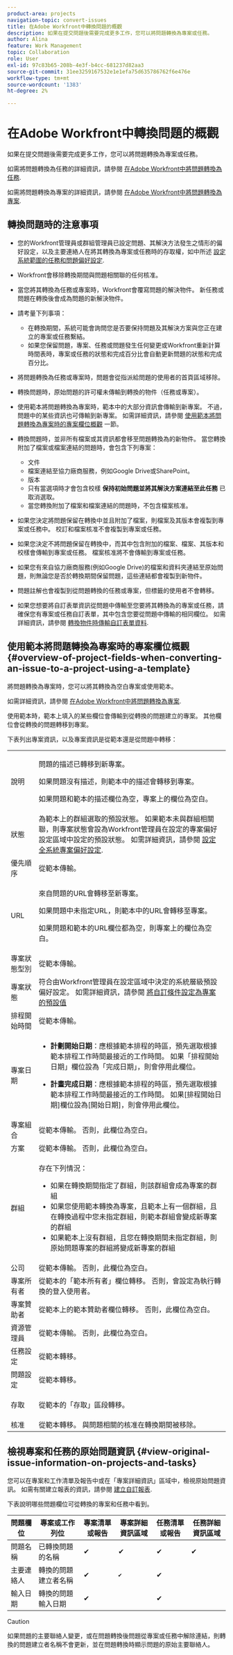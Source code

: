 ```yaml
---
product-area: projects
navigation-topic: convert-issues
title: 在Adobe Workfront中轉換問題的概觀
description: 如果在提交問題後需要完成更多工作，您可以將問題轉換為專案或任務。
author: Alina
feature: Work Management
topic: Collaboration
role: User
exl-id: 97c83b65-208b-4e3f-b4cc-681237d82aa3
source-git-commit: 31ee3259167532e1e1efa75d635786762f6e476e
workflow-type: tm+mt
source-wordcount: '1383'
ht-degree: 2%

---
```


# 在Adobe Workfront中轉換問題的概觀

如果在提交問題後需要完成更多工作，您可以將問題轉換為專案或任務。

如需將問題轉換為任務的詳細資訊，請參閱 [在Adobe Workfront中將問題轉換為任務](../../../manage-work/issues/convert-issues/convert-issue-to-task.md).

如需將問題轉換為專案的詳細資訊，請參閱 [在Adobe Workfront中將問題轉換為專案](../../../manage-work/issues/convert-issues/convert-issue-to-project.md).

## 轉換問題時的注意事項

* 您的Workfront管理員或群組管理員已設定問題、其解決方法發生之情形的偏好設定，以及主要連絡人在將其轉換為專案或任務時的存取權，如中所述 [設定系統範圍的任務和問題偏好設定](../../../administration-and-setup/set-up-workfront/configure-system-defaults/set-task-issue-preferences.md).
* Workfront會移除轉換期間與問題相關聯的任何核准。
* 當您將其轉換為任務或專案時，Workfront會覆寫問題的解決物件。 新任務或問題在轉換後會成為問題的新解決物件。
* 請考量下列事項：

   * 在轉換期間，系統可能會詢問您是否要保持問題及其解決方案與您正在建立的專案或任務繫結。
   * 如果您保留問題，專案、任務或問題發生任何變更或Workfront重新計算時間表時，專案或任務的狀態和完成百分比會自動更新問題的狀態和完成百分比。

* 將問題轉換為任務或專案時，問題會從指派給問題的使用者的首頁區域移除。

* 轉換問題時，原始問題的許可權未傳輸到轉換的物件（任務或專案）。

* 使用範本將問題轉換為專案時，範本中的大部分資訊會傳輸到新專案。 不過，問題中的某些資訊也可傳輸到新專案。 如需詳細資訊，請參閱 [使用範本將問題轉換為專案時的專案欄位概觀](#overview-of-project-fields-when-converting-an-issue-to-a-project-using-a-template) 一節。
* 轉換問題時，並非所有檔案或其資訊都會移至問題轉換為的新物件。 當您轉換附加了檔案或檔案連結的問題時，會包含下列專案：

   * 文件
   * 檔案連結至協力廠商服務，例如Google Drive或SharePoint。
   * 版本
   * 只有當選項時才會包含校樣 **保持初始問題並將其解決方案連結至此任務** 已取消選取。
   * 當您轉換附加了檔案和檔案連結的問題時，不包含檔案核准。

* 如果您決定將問題保留在轉換中並且附加了檔案，則檔案及其版本會複製到專案或任務中。 校訂和檔案核准不會複製到專案或任務。
* 如果您決定不將問題保留在轉換中，而其中包含附加的檔案、檔案、其版本和校樣會傳輸到專案或任務。 檔案核准將不會傳輸到專案或任務。
* 如果您有來自協力廠商服務(例如Google Drive)的檔案和資料夾連結至原始問題，則無論您是否於轉換期間保留問題，這些連結都會複製到新物件。
* 問題註解也會複製到從問題轉換的任務或專案，但標籤的使用者不會轉移。
* 如果您想要將自訂表單資訊從問題中傳輸至您要將其轉換為的專案或任務，請確保您有專案或任務自訂表單，其中包含您要從問題中傳輸的相同欄位。 如需詳細資訊，請參閱 [轉換物件時傳輸自訂表單資料](../../../administration-and-setup/customize-workfront/create-manage-custom-forms/transfer-custom-form-data-larger-item.md).

## 使用範本將問題轉換為專案時的專案欄位概觀 {#overview-of-project-fields-when-converting-an-issue-to-a-project-using-a-template}

將問題轉換為專案時，您可以將其轉換為空白專案或使用範本。

如需詳細資訊，請參閱 [在Adobe Workfront中將問題轉換為專案](../../../manage-work/issues/convert-issues/convert-issue-to-project.md).

使用範本時，範本上填入的某些欄位會傳輸到從轉換的問題建立的專案。 其他欄位會從轉換的問題轉移到專案。

下表列出專案資訊，以及專案資訊是從範本還是從問題中轉移：

<table style="table-layout:auto"> 
 <col> 
 <col> 
 <tbody> 
  <tr> 
   <td>說明</td> 
   <td> <p>問題的描述已轉移到新專案。 </p> <p> 如果問題沒有描述，則範本中的描述會轉移到專案。 </p> <p>如果問題和範本的描述欄位為空，專案上的欄位為空白。 </p> </td> 
  </tr> 
  <tr> 
   <td>狀態</td> 
   <td>為範本上的群組選取的預設狀態。 如果範本未與群組相關聯，則專案狀態會設為Workfront管理員在設定的專案偏好設定區域中設定的預設狀態。 如需詳細資訊，請參閱 <a href="../../../administration-and-setup/set-up-workfront/configure-system-defaults/set-project-preferences.md" class="MCXref xref">設定全系統專案偏好設定</a>.</td> 
  </tr> 
  <tr> 
   <td>優先順序</td> 
   <td>從範本傳輸。 </td> 
  </tr> 
  <tr> 
   <td>URL</td> 
   <td> <p>來自問題的URL會轉移至新專案。 </p> <p> 如果問題中未指定URL，則範本中的URL會轉移至專案。 </p> <p>如果問題和範本的URL欄位都為空，則專案上的欄位為空白。 </p> </td> 
  </tr> 
  <tr> 
   <td>專案狀態型別</td> 
   <td>從範本傳輸。</td> 
  </tr> 
  <tr> 
   <td>專案狀態</td> 
   <td>符合由Workfront管理員在設定區域中決定的系統層級預設偏好設定。 如需詳細資訊，請參閱 <a href="../../../administration-and-setup/customize-workfront/create-manage-custom-conditions/set-custom-condition-default-projects.md" class="MCXref xref">將自訂條件設定為專案的預設值</a></td> 
  </tr> 
  <tr> 
   <td>排程開始時間</td> 
   <td>從範本傳輸。</td> 
  </tr> 
  <tr> 
   <td>專案日期</td> 
   <td> 
    <ul> 
     <li> <p><b>計劃開始日期</b>：應根據範本排程的時區，預先選取根據範本排程工作時間最接近的工作時間。 如果「排程開始日期」欄位設為「完成日期」，則會停用此欄位。 </p> </li> 
     <li> <p><b>計畫完成日期</b>：應根據範本排程的時區，預先選取根據範本排程工作時間最接近的工作時間。 如果[排程開始日期]欄位設為[開始日期]，則會停用此欄位。 </p> </li> 
    </ul> </td> 
  </tr> 
  <tr> 
   <td>專案組合</td> 
   <td>從範本傳輸。 否則，此欄位為空白。</td> 
  </tr> 
  <tr> 
   <td>方案</td> 
   <td>從範本傳輸。 否則，此欄位為空白。</td> 
  </tr> 
  <tr> 
   <td>群組</td> 
   <td><p> 存在下列情況：</p>
     <ul><li>如果在轉換期間指定了群組，則該群組會成為專案的群組</li>
     <li>如果您使用範本轉換為專案，且範本上有一個群組，且在轉換過程中您未指定群組，則範本群組會變成新專案的群組</li>
      <li> 如果範本上沒有群組，且您在轉換期間未指定群組，則原始問題專案的群組將變成新專案的群組</li> </ul>
      </td> 
  </tr> 
  <tr> 
   <td>公司</td>    
   <td>  從範本傳輸。 否則，此欄位為空白。</td>

</tr> 
  <tr> 
   <td>專案所有者</td> 
   <td>從範本的「範本所有者」欄位轉移。 否則，會設定為執行轉換的登入使用者。 </td> 
  </tr> 
  <tr> 
   <td>專案贊助者</td> 
   <td>從範本上的範本贊助者欄位轉移。 否則，此欄位為空白。</td> 
  </tr> 
  <tr> 
   <td>資源管理員</td> 
   <td>從範本傳輸。 否則，此欄位為空白。</td> 
  </tr> 
  <tr> 
   <td>任務設定</td> 
   <td>從範本轉移。</td> 
  </tr> 
  <tr> 
   <td>問題設定</td> 
   <td>從範本轉移。 </td> 
  </tr> 
  <tr> 
   <td>存取</td> 
   <td> <p>從範本的「存取」區段轉移。 </p> </td> 
  </tr> 
  <tr> 
   <td>核准</td> 
   <td>從範本轉移。 與問題相關的核准在轉換期間被移除。 </td> 
  </tr> 
 </tbody> 
</table>

<!--WRITER
<div data-mc-conditions="QuicksilverOrClassic.Draft mode">
<h2>Convert an issue to a project</h2> 
<p data-mc-conditions="QuicksilverOrClassic.Draft mode">(NOTE:&nbsp;moved to its own article)</p>
-->
<!--
<ol>
<li value="1"> Click the <strong>Issues</strong> icon on a project. </li>
<li value="2"> <p>Click the issue to be converted to access the issue.</p> </li>
<li value="3"> <p> Click the <strong>More</strong> menu, then click <strong>Convert to Project</strong>. </p>  </li>
<li value="4"> <p>In the submenu that displays, do one of the following:</p>
<ul>
<li>Click <strong>New Project</strong></li>
<li>Under <strong>New from Template</strong>, click the name of a project template you want to use</li>
</ul> </li>
<li value="5"> <p>Specify a name for the project.</p> <p>The default name is the name of the issue you are converting.</p> </li>
<li value="6">(Optional and conditional) If you are creating this project from a template, update the available fields in the Convert to Project box.<br>For more information about editing fields on projects, see <a href="../../../manage-work/projects/manage-projects/edit-projects.md" class="MCXref xref">Edit projects</a>.</li>
<li value="7"> <p>(Optional and conditional) Under <strong>Options</strong>, select any of the available options:</p>
<ul>
<li> <p><strong>Keep the original issue and tie its resolution to the this project</strong>When deselected, the original issue is deleted.</p> <note type="note">
<p>Users without access or permissions to delete issues will not be able to delete the issue as they are converting it, regardless of the status of this setting. For information about access and permissions to issues, see:</p>
<ul>
<li> <p><a href="../../../administration-and-setup/add-users/configure-and-grant-access/grant-access-issues.md" class="MCXref xref">Grant access to issues</a> </p> </li>
<li> <p><a href="../../../workfront-basics/grant-and-request-access-to-objects/share-an-issue.md" class="MCXref xref">Share an issue </a> </p> </li>
</ul>
</note> </li>
<li><strong>Allow <User Name> to have access to this project</strong>If unselected, the user who entered the issue has no access to the new task.</li>
</ul> <note type="note">
<div>
<p>The options that are available here depend on how the Workfront administrator has configured them for everyone in the system or for your group. For more information, see <a href="../../../administration-and-setup/set-up-workfront/configure-system-defaults/set-task-issue-preferences.md" class="MCXref xref">Configure system-wide task and issue preferences</a>.</p>
<p>Or, if the top-level groups in your organization configured them separately, the options available here depend on which group you selected for the new project in step 6. For more information, see <a href="../../../administration-and-setup/manage-groups/create-and-manage-groups/configure-task-issue-preferences-group.md" class="MCXref xref">Configure task and issue preferences for a group</a><span class="preview">.</span></p>
</div>
</note> </li>
<li value="8">(Optional) In the <strong>Custom Forms</strong> section, attach any custom forms.<br>For more information about transferring information from the custom form of the issue to that of the new project, see <a href="../../../administration-and-setup/customize-workfront/create-manage-custom-forms/transfer-custom-form-data-larger-item.md" class="MCXref xref">Transfer custom form data when converting an object</a>.</li>
<li value="9"> <p>Click <strong>Save Changes.</strong></p> <p> <img src="assets/qs-issue-convert-to-project-before-saving-ui-350x366.png" style="width: 350;height: 366;" data-mc-conditions="QuicksilverOrClassic.Quicksilver"> </p> <p>The issue is now a project, if you decided to delete the original issue.<br>Or<br>The issue is now linked to the new project and it will complete when the project completes, if you decided to keep the original issue. </p> <p>Some issue fields transfer to the project. For information, see the <a href="#view-original-issue-information-on-projects-and-tasks" class="MCXref xref">View original issue information on projects and tasks</a> section in this article. </p> </li>
<li value="10"> <p>(Optional) Set any further project details ​(project owner, project dates) and tasks as necessary.</p> </li>
</ol>
</div>
-->

<!--
<div data-mc-conditions="QuicksilverOrClassic.Draft mode">
<h2>Convert an issue to a task</h2> <p data-mc-conditions="QuicksilverOrClassic.Draft mode">(NOTE: moved to its own article)</p>
-->
<!--
<ol>
<li value="1"> Click the Issues icon on a project.  </li>
<li value="2"> <p>Click the issue you want to convert to go to the issue's landing page. </p> </li>
<li value="3"> <p> Click the <strong>More</strong> menu on the issue, then <strong>Convert to Task</strong>.  </p>  </li>
<li value="4"> <p>Name the task.</p> </li>
<li value="5"> <p>Identify the project where the task will reside. </p> <p>You can select a different project from the project that the issue is on.</p> </li>
<li value="6"> <p>In the <strong>Project</strong> box, start typing the name of the project where you want to put the new task, then press <strong>Enter</strong> when it appears.</p> <p>By default, this box the name of the project containing the issue that you are converting.</p> </li>
<li value="7"> <p>(Optional and conditional) Under <strong>Options</strong>, select any of the following options. </p> <p>The Workfront administrator or group administrator must enable these preferences before they are visible during the conversion of issues: </p>
<ul>
<li> <p><strong>Keep the original issue and tie its resolution to the this task</strong> </p> <p>If unselected, the original issue is deleted.</p> <note type="note">
<p>Users without access or permissions to delete issues will not be able to delete the issue as they are converting it, regardless of the status of this setting. For information about access and permissions to issues, see:</p>
<ul>
<li> <p><a href="../../../administration-and-setup/add-users/configure-and-grant-access/grant-access-issues.md" class="MCXref xref">Grant access to issues</a> </p> </li>
<li> <p><a href="../../../workfront-basics/grant-and-request-access-to-objects/share-an-issue.md" class="MCXref xref">Share an issue </a> </p> </li>
</ul>
</note> </li>
<li> <p><strong>Allow <User Name> to have access to this task</strong> </p> <p>If unselected, the user who entered the issue has no access to the new task.</p> </li>
<li> <p><strong>Keep the planned completion date of the issue</strong> </p> <p>If unselected, the Planned Completion Date of the new task is calculated from the Planned Start Date of the task. The Planned Start Date of the new task is set according to the system preferences for new tasks.</p> </li>
</ul> <note type="note">
<div>
<p>The options that display here depend on how the Workfront administrator configured them for everyone in the system. For more information, see <a href="../../../administration-and-setup/set-up-workfront/configure-system-defaults/set-task-issue-preferences.md" class="MCXref xref">Configure system-wide task and issue preferences</a>.</p>
<p>Or, if the top-level groups in your organization configured them separately, the options that display here depend on which group is associated with the project you selected in step 6. For more information, see <a href="../../../administration-and-setup/manage-groups/create-and-manage-groups/configure-task-issue-preferences-group.md" class="MCXref xref">Configure task and issue preferences for a group</a>.</p>
</div>
</note> </li>
<li value="8">(Optional) Attach custom forms.<br>For more information about transferring information from the custom form of the issue to that of the new task, see <a href="../../../administration-and-setup/customize-workfront/create-manage-custom-forms/transfer-custom-form-data-larger-item.md" class="MCXref xref">Transfer custom form data when converting an object</a>.<br><p><img src="assets/qs-issue-convert-to-task-before-saving-ui-350x367.png" style="width: 350;height: 367;" data-mc-conditions="QuicksilverOrClassic.Quicksilver"></p></li>
<li value="9"> <p>Click <strong>Save Changes</strong> when all task settings are set.</p> <p>The issue is now a task on the designated project, if you decided to delete the original issue.</p> <p>Or</p> <p>The issue is now linked to the new task on the project you chose, and it will complete once the task completes, if you decided to keep the original issue.</p> <p>Some issue fields transfer to the task. For information, see the <a href="#view-original-issue-information-on-projects-and-tasks" class="MCXref xref">View original issue information on projects and tasks</a> section in this article. <br></p> </li>
<li value="10"> <p>(Optional) Continue editing the task (assignments, dates) as necessary. </p> </li>
</ol>
</div>
-->

## 檢視專案和任務的原始問題資訊 {#view-original-issue-information-on-projects-and-tasks}

您可以在專案和工作清單及報告中或在「專案詳細資訊」區域中，檢視原始問題資訊。 如需有關建立報表的資訊，請參閱 [建立自訂報表](../../../reports-and-dashboards/reports/creating-and-managing-reports/create-custom-report.md).

下表說明哪些問題欄位可從轉換的專案和任務中看到。

| 問題欄位 | 專案或工作列位 | 專案清單或報告 | 專案詳細資訊區域 | 任務清單或報告 | 任務詳細資訊區域 |
|---|---|---|---|---|---|
| 問題名稱 | 已轉換問題的名稱 | ✔ | ✔ | ✔ | ✔ |
| 主要連絡人 | 轉換的問題建立者名稱 | ✔ | `✔` | ✔ |   |
| 輸入日期 | 轉換的問題輸入日期 | ✔ |   | ✔ |   |


>[!CAUTION]
>
>如果問題的主要聯絡人變更，或在問題轉換後問題從專案或任務中解除連結，則轉換的問題建立者名稱不會更新，並在問題轉換時顯示問題的原始主要聯絡人。
